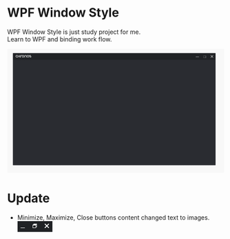 # WPF Window Style
WPF Window Style is just study project for me.<br>
Learn to WPF and binding work flow.<br>

![WindowStyle](./ws.gif)

# Update
- Minimize, Maximize, Close buttons content changed text to images.
![WindowStyle](./commands.png)
